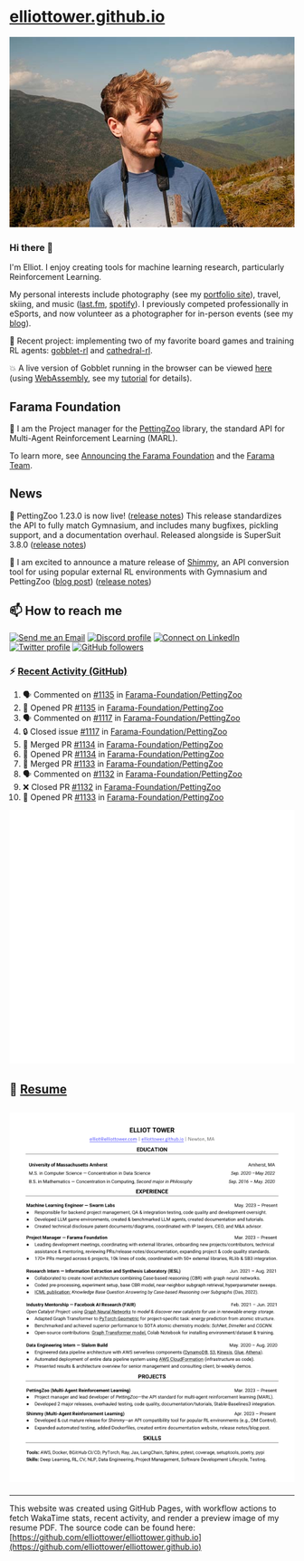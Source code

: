 # [elliottower.github.io](https://github.com/elliottower/elliottower.github.io)

[![A wild Elliot on Mt Washington](https://raw.githubusercontent.com/elliottower/elliottower.github.io/main/src/jpg/DSCF7539-600px.jpg?raw=true)](https://raw.githubusercontent.com/elliottower/elliottower.github.io/main/src/jpg/DSCF7539.jpg?raw=true)

### Hi there 👋

I'm Elliot. I enjoy creating tools for machine learning research, particularly Reinforcement Learning.

My personal interests include photography (see my [portfolio site](https://www.elliottower.com/)), travel, skiing, and music ([last.fm](https://www.last.fm/user/ajsdlfkwer), [spotify](https://open.spotify.com/user/12132818380)). I previously competed professionally in eSports, and now volunteer as a photographer for in-person events (see my [blog](https://www.elliottower.com/stories/?category=events)).

🤖 Recent project: implementing two of my favorite board games and training RL agents: [gobblet-rl](https://github.com/elliottower/gobblet-rl) and [cathedral-rl](https://github.com/elliottower/cathedral-rl). 

💥 A live version of Gobblet running in the browser can be viewed [here](https://elliottower.github.io/gobblet-rl/) (using [WebAssembly](https://webassembly.org/), see my [tutorial](https://github.com/elliottower/gobblet-rl/blob/main/tutorials/WebAssembly/web_assembly.md) for details).

## Farama Foundation

🚀 I am the Project manager for the [PettingZoo](https://github.com/Farama-Foundation/PettingZoo) library, the standard API for Multi-Agent Reinforcement Learning (MARL). 

To learn more, see [Announcing the Farama Foundation](https://farama.org/Announcing-The-Farama-Foundation) and the [Farama Team](https://farama.org/team).

## News

🎉 PettingZoo 1.23.0 is now live! ([release notes](https://github.com/Farama-Foundation/PettingZoo/releases/tag/1.23.0)) This release standardizes the API to fully match Gymnasium, and includes many bugfixes, pickling support, and a documentation overhaul. Released alongside is SuperSuit 3.8.0 ([release notes](https://github.com/Farama-Foundation/SuperSuit/releases/tag/3.8.0)) 

<!-- ![GitHub Release Date](https://img.shields.io/github/release-date/Farama-Foundation/PettingZoo) -->

🎉 I am excited to announce a mature release of [Shimmy](https://github.com/Farama-Foundation/Shimmy), an API conversion tool for using popular external RL environments with Gymnasium and PettingZoo ([blog post](https://farama.org/Announcing-Shimmy)) ([release notes](https://github.com/Farama-Foundation/Shimmy/releases/tag/v1.0.0)) 

## 📫 How to reach me

 [![Send me an Email](https://img.shields.io/badge/email-elliot%40elliottower.com-blue)](mailto:elliot@elliottower.com)
 [![Discord profile](https://img.shields.io/badge/Discord-7289DA?style=flat&logo=discord&logoColor=white)](https://discord.com/users/83091537923145728)
 [![Connect on LinkedIn](https://img.shields.io/badge/--linkedin?label=LinkedIn&logo=LinkedIn&style=social)](https://www.linkedin.com/in/elliot-tower)
 [![Twitter profile](https://img.shields.io/twitter/follow/elliottower?style=social)](https://twitter.com/ElliotTower/)
 [![GitHub followers](https://img.shields.io/github/followers/elliottower?style=social)](https://github.com/elliottower/)

### ⚡ [Recent Activity (GitHub)](https://github.com/elliottower)

<!--START_SECTION:activity-->
1. 🗣 Commented on [#1135](https://github.com/Farama-Foundation/PettingZoo/pull/1135#issuecomment-1813467212) in [Farama-Foundation/PettingZoo](https://github.com/Farama-Foundation/PettingZoo)
2. 💪 Opened PR [#1135](https://github.com/Farama-Foundation/PettingZoo/pull/1135) in [Farama-Foundation/PettingZoo](https://github.com/Farama-Foundation/PettingZoo)
3. 🗣 Commented on [#1117](https://github.com/Farama-Foundation/PettingZoo/issues/1117#issuecomment-1813381830) in [Farama-Foundation/PettingZoo](https://github.com/Farama-Foundation/PettingZoo)
4. 🔒 Closed issue [#1117](https://github.com/Farama-Foundation/PettingZoo/issues/1117) in [Farama-Foundation/PettingZoo](https://github.com/Farama-Foundation/PettingZoo)
5. 🎉 Merged PR [#1134](https://github.com/Farama-Foundation/PettingZoo/pull/1134) in [Farama-Foundation/PettingZoo](https://github.com/Farama-Foundation/PettingZoo)
6. 💪 Opened PR [#1134](https://github.com/Farama-Foundation/PettingZoo/pull/1134) in [Farama-Foundation/PettingZoo](https://github.com/Farama-Foundation/PettingZoo)
7. 🎉 Merged PR [#1133](https://github.com/Farama-Foundation/PettingZoo/pull/1133) in [Farama-Foundation/PettingZoo](https://github.com/Farama-Foundation/PettingZoo)
8. 🗣 Commented on [#1132](https://github.com/Farama-Foundation/PettingZoo/pull/1132#issuecomment-1813237995) in [Farama-Foundation/PettingZoo](https://github.com/Farama-Foundation/PettingZoo)
9. ❌ Closed PR [#1132](https://github.com/Farama-Foundation/PettingZoo/pull/1132) in [Farama-Foundation/PettingZoo](https://github.com/Farama-Foundation/PettingZoo)
10. 💪 Opened PR [#1133](https://github.com/Farama-Foundation/PettingZoo/pull/1133) in [Farama-Foundation/PettingZoo](https://github.com/Farama-Foundation/PettingZoo)
<!--END_SECTION:activity-->


<picture>
  <a href="https://metrics.lecoq.io/insights?user=elliottower">
   <img src="/github-metrics.svg" alt="Metrics">
  </a>
</picture>

## 📄 [Resume](https://elliottower.github.io/src/pdf/resume.pdf)

<!-- PDF-TO-MARKDOWN:START -->
![Page 1](src/png/page1.png "Page 1")
---
<!-- PDF-TO-MARKDOWN:END -->

----

This website was created using GitHub Pages, with workflow actions to fetch WakaTime stats, recent activity, and render a preview image of my resume PDF. The source code can be found here: [https://github.com/elliottower/elliottower.github.io](https://github.com/elliottower/elliottower.github.io)
